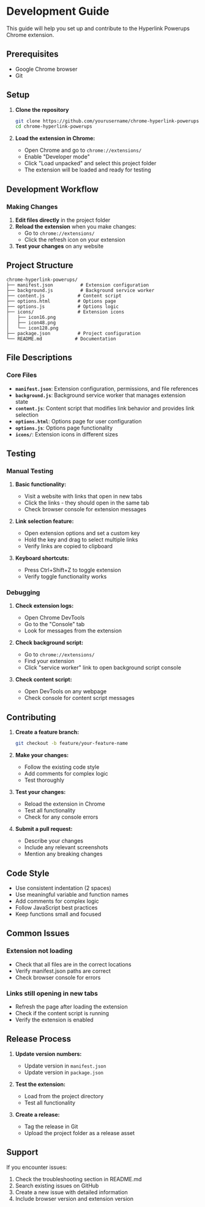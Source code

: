 # Development Guide

This guide will help you set up and contribute to the Hyperlink Powerups Chrome extension.

## Prerequisites

- Google Chrome browser
- Git

## Setup

1. **Clone the repository**
   ```bash
   git clone https://github.com/yourusername/chrome-hyperlink-powerups.git
   cd chrome-hyperlink-powerups
   ```

2. **Load the extension in Chrome:**
   - Open Chrome and go to `chrome://extensions/`
   - Enable "Developer mode"
   - Click "Load unpacked" and select this project folder
   - The extension will be loaded and ready for testing

## Development Workflow

### Making Changes

1. **Edit files directly** in the project folder
2. **Reload the extension** when you make changes:
   - Go to `chrome://extensions/`
   - Click the refresh icon on your extension
3. **Test your changes** on any website

## Project Structure

```
chrome-hyperlink-powerups/
├── manifest.json          # Extension configuration
├── background.js          # Background service worker
├── content.js            # Content script
├── options.html          # Options page
├── options.js            # Options logic
├── icons/                # Extension icons
│   ├── icon16.png
│   ├── icon48.png
│   └── icon128.png
├── package.json          # Project configuration
└── README.md            # Documentation
```

## File Descriptions

### Core Files

- **`manifest.json`**: Extension configuration, permissions, and file references
- **`background.js`**: Background service worker that manages extension state
- **`content.js`**: Content script that modifies link behavior and provides link selection
- **`options.html`**: Options page for user configuration
- **`options.js`**: Options page functionality
- **`icons/`**: Extension icons in different sizes

## Testing

### Manual Testing

1. **Basic functionality:**
   - Visit a website with links that open in new tabs
   - Click the links - they should open in the same tab
   - Check browser console for extension messages

2. **Link selection feature:**
   - Open extension options and set a custom key
   - Hold the key and drag to select multiple links
   - Verify links are copied to clipboard

3. **Keyboard shortcuts:**
   - Press Ctrl+Shift+Z to toggle extension
   - Verify toggle functionality works

### Debugging

1. **Check extension logs:**
   - Open Chrome DevTools
   - Go to the "Console" tab
   - Look for messages from the extension

2. **Check background script:**
   - Go to `chrome://extensions/`
   - Find your extension
   - Click "service worker" link to open background script console

3. **Check content script:**
   - Open DevTools on any webpage
   - Check console for content script messages

## Contributing

1. **Create a feature branch:**
   ```bash
   git checkout -b feature/your-feature-name
   ```

2. **Make your changes:**
   - Follow the existing code style
   - Add comments for complex logic
   - Test thoroughly

3. **Test your changes:**
   - Reload the extension in Chrome
   - Test all functionality
   - Check for any console errors

4. **Submit a pull request:**
   - Describe your changes
   - Include any relevant screenshots
   - Mention any breaking changes

## Code Style

- Use consistent indentation (2 spaces)
- Use meaningful variable and function names
- Add comments for complex logic
- Follow JavaScript best practices
- Keep functions small and focused

## Common Issues

### Extension not loading
- Check that all files are in the correct locations
- Verify manifest.json paths are correct
- Check browser console for errors

### Links still opening in new tabs
- Refresh the page after loading the extension
- Check if the content script is running
- Verify the extension is enabled

## Release Process

1. **Update version numbers:**
   - Update version in `manifest.json`
   - Update version in `package.json`

2. **Test the extension:**
   - Load from the project directory
   - Test all functionality

3. **Create a release:**
   - Tag the release in Git
   - Upload the project folder as a release asset

## Support

If you encounter issues:

1. Check the troubleshooting section in README.md
2. Search existing issues on GitHub
3. Create a new issue with detailed information
4. Include browser version and extension version 